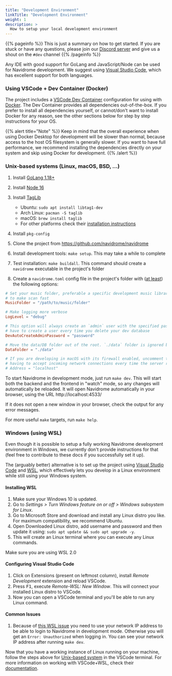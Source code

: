 ```yaml
---
title: "Development Environment"
linkTitle: "Development Environment"
weight: 1
description: >
  How to setup your local development environment
---
```


{{% pageinfo %}}
This is just a summary on how to get started. If you are stuck or have any questions, please join our [Discord server](https://discord.gg/xh7j7yF) and give us a shout on the `#dev` channel
{{% /pageinfo %}}

Any IDE with good support for GoLang and JavaScript/Node can be used for Navidrome development. We suggest using [Visual Studio Code](https://code.visualstudio.com/), which has excellent support for both languages.

### Using VSCode + Dev Container (Docker)

The project includes a [VSCode Dev Container](https://code.visualstudio.com/docs/remote/containers) configuration for using with [Docker](https://www.docker.com/products/docker-desktop). The Dev Container provides all dependencies out-of-the-box. If you prefer to install all dependencies yourself, or cannot/don't want to install Docker for any reason, see the other sections below for step by step instructions for your OS.

{{% alert title="Note" %}}
Keep in mind that the overall experience when using Docker Desktop for development will be slower than normal, because access to the host OS filesystem is generally slower. If you want to have full performance, we recommend installing the dependencies directly on your system and skip using Docker for development.
{{% /alert %}}
### Unix-based systems (Linux, macOS, BSD, …)

1. Install [GoLang 1.18+](https://golang.org/doc/install)
2. Install [Node 16](http://nodejs.org/)
3. Install [TagLib](http://taglib.org)
    - Ubuntu: `sudo apt install libtag1-dev`
    - Arch Linux: `pacman -S taglib`
    - macOS: `brew install taglib`
    - For other platforms check their [installation instructions](https://github.com/taglib/taglib/blob/master/INSTALL.md)

4. Install `pkg-config`
5. Clone the project from https://github.com/navidrome/navidrome
6. Install development tools: `make setup`. This may take a while to complete
7. Test installation: `make buildall`. This command should create a `navidrome` executable in the project's folder
8. Create a `navidrome.toml` config file in the project's folder with ([at least](/docs/usage/configuration-options/#available-options)) the following options:
```toml
# Set your music folder, preferable a specific development music library with few songs,
# to make scan fast
MusicFolder = "/path/to/music/folder"

# Make logging more verbose
LogLevel = "debug"

# This option will always create an `admin` user with the specified password, so you don't
# have to create a user every time you delete your dev database
DevAutoCreateAdminPassword = "password"

# Move the data/DB folder out of the root. `./data` folder is ignored by git
DataFolder = "./data"

# If you are developing in macOS with its firewall enabled, uncomment the next line to avoid 
# having to accept incoming network connections every time the server restarts:
# Address = "localhost"
```
To start Navidrome in development mode, just run `make dev`. This will start both the backend
and the frontend in "watch" mode, so any changes will automatically be reloaded. It will open
Navidrome automatically in your browser, using the URL http://localhost:4533/

If it does not open a new window in your browser, check the output for any error messages.

For more useful `make` targets, run `make help`.

### Windows (using WSL)

Even though it is possible to setup a fully working Navidrome development environment in Windows, we currently don't provide instructions for that (feel free to contribute to these docs if you successfully set it up). 

The (arguably better) alternative is to set up the project using [Visual Studio Code](https://code.visualstudio.com/) and [WSL](https://docs.microsoft.com/en-us/windows/wsl/), which effectively lets you develop in a Linux environment while still using your Windows system.

#### Installing WSL
  1. Make sure your Windows 10 is updated.
  2. Go to _Settings > Turn Windows feature on or off > Windows subsystem for Linux_.
  3. Go to Microsoft Store and download and install any Linux distro you like. For maximum compatibility, we recommend Ubuntu.
  4. Open Downloaded Linux distro, add username and password and then update it using: `sudo apt update && sudo apt upgrade -y`.
  5. This will create an Linux terminal where you can execute any Linux commands.

Make sure you are using WSL 2.0

#### Configuring Visual Studio Code
  1. Click on Extensions (present on leftmost column), install _Remote Development_ extension and reload VSCode.
  2. Press <kbd>F1</kbd>, execute _Remote-WSL: New Window_. This will connect your installed Linux distro to VSCode.
  3. Now you can open a VSCode terminal and you'll be able to run any Linux command.

#### Common Issues
  1. Because of [this WSL issue](https://github.com/microsoft/WSL/issues/4885) you need to use your network IP address to be able to login to Navidrome in development mode. Otherwise you will get an `Error: Unauthorized` when logging in. You can see your network IP address after running `make dev`. 

Now that you have a working instance of Linux running on your machine, follow the steps above for [Unix-based system](/docs/developers/dev-environment/#unix-based-systems-linux-macos-bsd-) in the VSCode terminal. For more information on working with VSCode+WSL, check their [documentation](https://code.visualstudio.com/docs/remote/wsl).



